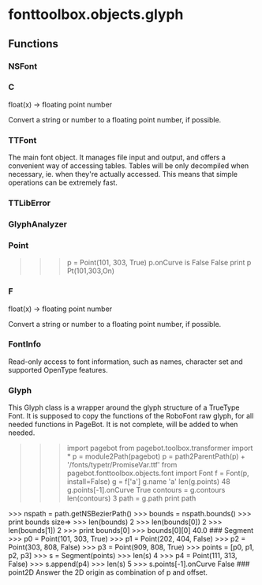 # fonttoolbox.objects.glyph


## Functions

### NSFont
### C
float(x) -> floating point number

Convert a string or number to a floating point number, if possible.
### TTFont
The main font object. It manages file input and output, and offers
	a convenient way of accessing tables.
	Tables will be only decompiled when necessary, ie. when they're actually
	accessed. This means that simple operations can be extremely fast.
### TTLibError
### GlyphAnalyzer
### Point
>>> p = Point(101, 303, True)
>>> p.onCurve is False
False
>>> print p
Pt(101,303,On)
### F
float(x) -> floating point number

Convert a string or number to a floating point number, if possible.
### FontInfo
Read-only access to font information, such as names, character set and supported
OpenType features.
### Glyph
This Glyph class is a wrapper around the glyph structure of a TrueType
Font. It is supposed to copy the functions of the RoboFont raw glyph, for
all needed functions in PageBot. It is not complete, will be added to when
needed.
>>> import pagebot
>>> from pagebot.toolbox.transformer import *
>>> p = module2Path(pagebot)
>>> p = path2ParentPath(p) + '/fonts/typetr/PromiseVar.ttf'
>>> from pagebot.fonttoolbox.objects.font import Font
>>> f = Font(p, install=False)
>>> g = f['a']
>>> g.name
'a'
>>> len(g.points)
48
>>> g.points[-1].onCurve
True
>>> contours = g.contours
>>> len(contours)
3
>>> path = g.path
>>> print path
<BezierPath>
>>> nspath = path.getNSBezierPath()
>>> bounds = nspath.bounds()
>>> print bounds
<NSRect origin=<NSPoint x=40.0 y=-16.0> size=<NSSize width=529.0 height=572.0>>
>>> len(bounds)
2
>>> len(bounds[0])
2
>>> len(bounds[1])
2
>>> print bounds[0]
<NSPoint x=40.0 y=-16.0>
>>> bounds[0][0]
40.0
### Segment
>>> p0 = Point(101, 303, True)
>>> p1 = Point(202, 404, False)
>>> p2 = Point(303, 808, False)
>>> p3 = Point(909, 808, True)
>>> points = [p0, p1, p2, p3]
>>> s = Segment(points)
>>> len(s)
4
>>> p4 = Point(111, 313, False)
>>> s.append(p4)
>>> len(s)
5
>>> s.points[-1].onCurve
False
### point2D
Answer the 2D origin as combination of p and offset.
